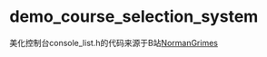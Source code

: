 # demo_course_selection_system

美化控制台console_list.h的代码来源于B站[NormanGrimes](https://space.bilibili.com/38960339)
